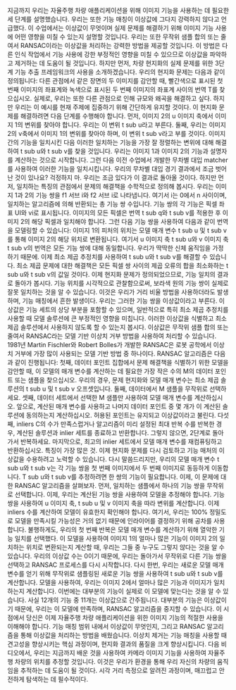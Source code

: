 지금까지 우리는 자율주행 차량 애플리케이션을 위해 이미지 기능을 사용하는 데 필요한 세 단계를 설명했습니다. 우리는 또한 기능 매칭이 이상값에 그다지 강력하지 않다고 언급했다. 이 수업에서는 이상값이 무엇이며 실제 문제를 해결하기 위해 이미지 기능 사용에 어떤 영향을 미칠 수 있는지 설명할 것입니다. 우리는 또한 무작위 샘플 합의 또는 줄여서 RANSAC이라는 이상값을 처리하는 강력한 방법을 제공할 것입니다. 이 방법은 다른 인식 작업에서 기능 사용에 강한 부정적인 영향을 미칠 수 있으므로 이상값을 파악하고 제거하는 데 도움이 될 것입니다. 하지만 먼저, 차량 현지화의 실제 문제를 위한 3단계 기능 추출 프레임워크의 사용을 소개하겠습니다. 우리의 현지화 문제는 다음과 같이 정의됩니다: 다른 관점에서 같은 장면의 두 이미지를 감안할 때, 빨간색으로 표시된 첫 번째 이미지의 좌표계와 녹색으로 표시된 두 번째 이미지의 좌표계 사이의 번역 T를 찾으십시오. 실제로, 우리는 또한 다른 관점으로 인해 규모와 왜곡을 해결하고 싶다. 하지만 우리는 이 예시를 현재 주제에 집중하기 위해 간단하게 유지할 것이다. 이 현지화 문제를 해결하려면 다음 단계를 수행해야 합니다. 먼저, 이미지 2의 u 이미지 축에서 이미지 1의 변위를 찾아야 합니다. 우리는 이 변위 t sub u라고 부른다. 둘째, 우리는 이미지 2의 v축에서 이미지 1의 변위를 찾아야 하며, 이 변위 t sub v라고 부를 것이다. 이미지 간의 기능을 일치시킨 다음 이러한 일치하는 기능을 가장 잘 정렬하는 변위에 대해 해결하여 t sub u와 t sub v를 찾을 것입니다. 우리는 이미지 1과 이미지 2의 기능과 설명자를 계산하는 것으로 시작합니다. 그런 다음 이전 수업에서 개발한 무차별 대입 matcher를 사용하여 이러한 기능을 일치시킵니다. 우리의 무차별 대입 경기 결과에서 조금 벗어난 것이 있나요? 걱정하지 마. 우리는 조금 있다가 이 결과로 돌아올 것이다. 하지만 먼저, 일치하는 특징의 관점에서 문제의 해결책을 수학적으로 정의해 봅시다. 우리는 이미지 1과 2의 기능 쌍을 f1 서브 i와 f2 서브 i로 나타냅니다. 여기서 i는 0에서 n 사이이며, 일치하는 알고리즘에 의해 반환되는 총 기능 쌍 수입니다. 기능 쌍의 각 기능은 픽셀 좌표 UI와 vi로 표시됩니다. 이미지의 모든 픽셀은 번역 t sub q와 t sub v를 적용한 후 이미지 2의 해당 픽셀과 일치해야 합니다. 그런 다음 기능 쌍을 사용하여 다음과 같이 번역을 모델링할 수 있습니다: 이미지 1의 피처의 위치는 모델 매개 변수 t sub u 및 t sub v를 통해 이미지 2의 해당 위치로 변환됩니다. 여기서 u 이미지 축 t sub u와 v 이미지 축 t sub v의 번역은 모든 기능 쌍에 대해 동일합니다. 우리가 딱딱한 신체 움직임을 가정하기 때문에. 이제 최소 제곱 추정치를 사용하여 t sub u와 t sub v를 해결할 수 있습니다. 최소 제곱 문제에 대한 해결책은 모든 픽셀 쌍 사이의 제곱 오류의 합을 최소화하는 t sub u와 t sub v의 값일 것이다. 이제 현지화 문제가 정의되었으므로, 기능 일치의 결과로 돌아가 봅시다. 기능 위치를 시각적으로 관찰함으로써, 보라색 원의 기능 쌍이 실제로 잘못 일치하는 것을 알 수 있습니다. 이것은 우리가 거리 비율 방법을 사용하더라도 발생하며, 기능 매칭에서 흔한 발생이다. 우리는 그러한 기능 쌍을 이상값이라고 부른다. 이상값은 기능 세트의 상당 부분을 포함할 수 있으며, 일반적으로 특히 최소 제곱 추정치를 사용할 때 모델 솔루션에 큰 부정적인 영향을 미칩니다. 이러한 이상값을 식별하고 최소 제곱 솔루션에서 사용하지 않도록 할 수 있는지 봅시다. 이상값은 무작위 샘플 합의 또는 줄여서 RANSAC라는 모델 기반 이상치 거부 방법을 사용하여 처리할 수 있습니다. 1981년 Martin Fischler와 Robert Bolles가 개발한 RANSAC은 로봇 공학에서 이상치 거부에 가장 많이 사용되는 모델 기반 방법 중 하나이다. RANSAC 알고리즘은 다음과 같이 진행됩니다: 첫째, 데이터 포인트 집합에서 문제 해결책을 식별하기 위한 모델을 감안할 때, 이 모델의 매개 변수를 계산하는 데 필요한 가장 작은 수의 M의 데이터 포인트 또는 샘플을 찾으십시오. 우리의 경우, 문제 현지화와 모델 매개 변수는 최소 제곱 솔루션의 t sub u 및 t sub v 오프셋입니다. 둘째, 데이터에서 M 샘플을 무작위로 선택하세요. 셋째, 데이터 세트에서 선택한 M 샘플만 사용하여 모델 매개 변수를 계산하십시오. 앞으로, 계산된 매개 변수를 사용하고 나머지 데이터 포인트 중 몇 개가 이 계산된 솔루션에 동의하는지 계산하십시오. 허용된 포인트는 유지되고 이상값이라고 불린다. 다섯째, inliers C의 수가 만족스럽거나 알고리즘이 미리 설정된 최대 반복 수를 반복한 경우, 계산된 솔루션과 inlier 세트를 종료하고 반환합니다. 그렇지 않으면, 2단계로 돌아가서 반복하세요. 마지막으로, 최고의 inlier 세트에서 모델 매개 변수를 재컴퓨팅하고 반환하십시오. 특징이 가장 많은 것. 이제 현지화 문제를 다시 검토하고 기능 매처의 이상값을 수용하려고 노력할 수 있습니다. 다시 말씀드리지만, 우리의 모델 매개 변수 t sub u와 t sub v는 각 기능 쌍을 첫 번째 이미지에서 두 번째 이미지로 동등하게 이동합니다. T sub u와 t sub v를 추정하려면 한 쌍의 기능이 필요합니다. 이제, 이 문제에 대한 RANSAC 알고리즘을 살펴보자. 먼저, 일치하는 샘플에서 하나의 기능 쌍을 무작위로 선택합니다. 이제, 우리는 계산된 기능 쌍을 사용하여 모델을 추정해야 합니다. 기능 쌍을 사용하여 u 이미지 축, t sub u 및 v 이미지 축을 따라 변위를 계산합니다. 이제 inliers 수를 계산하여 모델이 유효한지 확인해야 합니다. 여기서, 우리는 100% 정밀도로 모델을 만족시킬 가능성은 거의 없기 때문에 인라이어를 결정하기 위해 공차를 사용합니다. 불행하게도, 우리의 첫 번째 반복은 모델 매개 변수를 계산하기 위해 열악한 기능 일치를 선택했다. 이 모델을 사용하여 이미지 1의 얼마나 많은 기능이 이미지 2의 일치하는 위치로 변환되는지 계산할 때, 우리는 그들 중 누구도 그렇지 않다는 것을 알 수 있습니다. 우리의 이상값 수는 0이기 때문에, 우리는 돌아가서 무작위로 다른 기능 쌍을 선택하고 RANSAC 프로세스를 다시 시작합니다. 다시 한번, 우리는 새로운 모델 매개 변수를 얻기 위해 무작위로 샘플링된 새로운 기능 쌍을 사용하여 t sub u와 t sub v를 계산합니다. 모델을 사용하여, 우리는 이미지 2에서 얼마나 많은 기능과 이미지가 일치하는지 계산합니다. 이번에는 대부분의 기능이 실제로 이 모델에 맞는다는 것을 알 수 있습니다. 사실 12개의 기능 중 11개는 이상값으로 간주됩니다. 대부분의 기능은 이상값이기 때문에, 우리는 이 모델에 만족하며, RANSAC 알고리즘을 중지할 수 있습니다. 이 시점에서 당신은 이제 자율주행 차량 애플리케이션을 위한 이미지 기능의 적절한 사용을 이해해야 합니다. 기능 매칭 범위 내에서 이상값이 무엇인지, 그리고 RANSAC 알고리즘을 통해 이상값을 처리하는 방법을 배웠습니다. 이상치 제거는 기능 매칭을 사용할 때 견고성을 향상시키는 핵심 과정이며, 현지화 결과의 품질을 크게 향상시킵니다. 다음 비디오에서, 우리는 지금까지 배운 것을 사용하여 카메라 이미지 기능을 사용하여 자율주행 차량의 위치를 추정할 것입니다. 이것은 우리가 환경을 통해 우리 자신의 차량의 움직임을 추적하는 데 도움이 될 것이다. 시각 거리 측정으로 알려진 과정이며, 매끄럽고 안전하게 탐색하는 데 필수적이다.